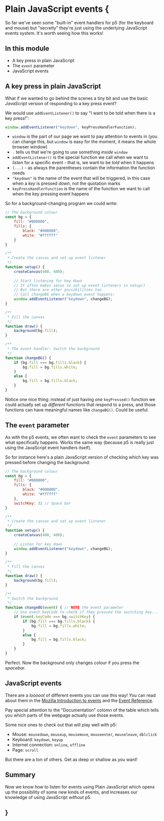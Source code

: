 # Plain JavaScript events {
   
So far we've seen some "built-in" event handlers for p5 (for the keyboard and mouse) but "secretly" they're just using the underlying JavaScript events system. It's worth seeing how this works!

## In this module

- A key press in plain JavaScript
- The `event` parameter
- JavaScript events

## A key press in plain JavaScript

What if we wanted to go behind the scenes a tiny bit and use the basic *JavaScript* version of responding to a key press event?

We would use `addEventListener()` to say "I want to be told when there is a key press!":


```javascript
window.addEventListener("keydown", keyPressHandlerFunction);
```

- `window` is the part of our page we want to pay attention to events in (you can change this, but `window` is easy for the moment, it means the whole browser window)
- `.` tells us that we're going to use something *inside* `window`
- `addEventListener()` is the special function we call when we want to *listen* for a specific event - that is, we want to be *told* when it happens
- `(...)` - as always the parentheses contain the information the function needs
- `"keydown"` is the name of the event that will be triggered, in this case when a *key* is pressed *down*, not the quotation marks
- `keyPressHandlerFunction` is the name of the function we want to call when the key pressing event happens

So for a background-changing program we could write:

```javascript
// The background colour
const bg = {
    fill: "#000000",
    fills: {
        black: "#000000",
        white: "#ffffff"
    }
}

/**
 * Create the canvas and set up event listener
 */
function setup() {
    createCanvas(400, 400);
    
    // Start listening for key down
    // It often makes sense to set up event listeners in setup()
    // But there are other possibilities too
    // Call changeBG when a keydown event happens:
    window.addEventListener("keydown", changeBG);
}

/**
 * Fill the canvas
 */
function draw() {
    background(bg.fill);
}

/**
 * The event handler: Switch the background
 */
function changeBG() {
    if (bg.fill === bg.fills.black) {
        bg.fill = bg.fills.white;
    }
    else {
        bg.fill = bg.fills.black;
    }
}
```
 
Notice one nice thing: instead of just having *one* `keyPressed()` function we could actually set up *different* functions that respond to a press, and those functions can have meaningful names like `changeBG()`. Could be useful.

## The `event` parameter

As with the p5 events, we often want to check the `event` parameters to see what specifically happens. Works the same way (because p5 is really just using the JavaScript event handlers itself). 

So for instance here's a plain JavaScript version of checking which key was pressed before changing the background:

```javascript
// The background colour
const bg = {
    fill: "#000000",
    fills: {
        black: "#000000",
        white: "#ffffff"
    },
    switchKey: 32 // Space bar
}

/**
 * Create the canvas and set up event listener
 */
function setup() {
    createCanvas(400, 400);
    
    // Listen for key down
    window.addEventListener("keydown", changeBG);
}

/**
 * Fill the canvas
 */
function draw() {
    background(bg.fill);
}

/**
 * Switch the background
 */
function changeBG(event) { // NOTE the event parameter
    // Use event.keyCode to check if they pressed the switching key...
    if (event.keyCode === bg.switchKey) {
        if (bg.fill === bg.fills.black) {
            bg.fill = bg.fills.white;
        }
        else {
            bg.fill = bg.fills.black;
        }
    }
}
```

Perfect. Now the background only changes colour if you press the *spacebar*.
    
## JavaScript events

There are a *looooot* of different events you can use this way! You can read about them in the [Mozilla Introduction to events](https://developer.mozilla.org/en-US/docs/Learn/JavaScript/Building_blocks/Events) and the [Event Reference](https://developer.mozilla.org/en-US/docs/Web/Events).

Pay special attention to the "Documentation" colomn of the table which tells you which parts of the webpage actually use those events.

Some nice ones to check out that will play well with p5:

- Mouse: `mousedown`, `mouseup`, `mousemove`, `mouseenter`, `mouseleave`, `dblclick`
- Keyboard: `keydown`, `keyup`
- Internet connection: `online`, `offline`
- Page: `scroll`

But there are a ton of others. Get as deep or shallow as you want!

## Summary

Now we know how to listen for events using Plain JavaScript which opens up the possibility of some new kinds of events, and increases our knowledge of using JavaScript *without* p5.
    
## }